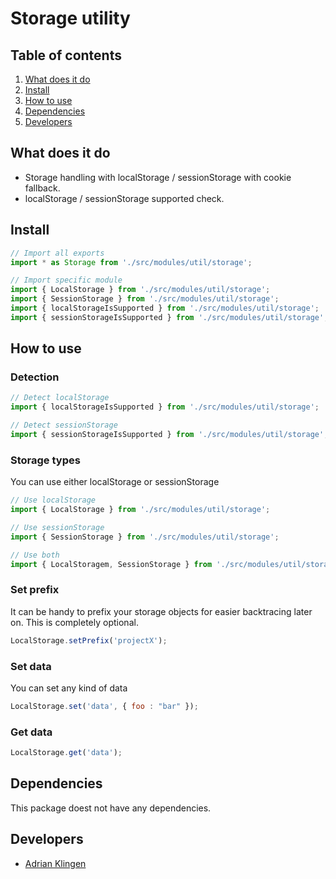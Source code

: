 # Storage utility

## Table of contents
1. [What does it do](#markdown-header-what-does-it-do)
2. [Install](#markdown-header-install)
3. [How to use](#markdown-header-how-to-use)
4. [Dependencies](#markdown-header-dependencies)
5. [Developers](#markdown-header-developers)


## What does it do
* Storage handling with localStorage / sessionStorage with cookie fallback.
* localStorage / sessionStorage supported check.

## Install
```javascript
// Import all exports
import * as Storage from './src/modules/util/storage';

// Import specific module
import { LocalStorage } from './src/modules/util/storage';
import { SessionStorage } from './src/modules/util/storage';
import { localStorageIsSupported } from './src/modules/util/storage';
import { sessionStorageIsSupported } from './src/modules/util/storage';
```

## How to use

### Detection
```javascript
// Detect localStorage
import { localStorageIsSupported } from './src/modules/util/storage';

// Detect sessionStorage
import { sessionStorageIsSupported } from './src/modules/util/storage';
```

### Storage types
You can use either localStorage or sessionStorage
```javascript
// Use localStorage
import { LocalStorage } from './src/modules/util/storage';

// Use sessionStorage
import { SessionStorage } from './src/modules/util/storage';

// Use both
import { LocalStoragem, SessionStorage } from './src/modules/util/storage';
```

### Set prefix
It can be handy to prefix your storage objects for easier backtracing later on. This is completely optional.
```javascript
LocalStorage.setPrefix('projectX');
```

### Set data
You can set any kind of data
```javascript
LocalStorage.set('data', { foo : "bar" });
```

### Get data
```javascript
LocalStorage.get('data');
```

## Dependencies
This package doest not have any dependencies.

## Developers
* [Adrian Klingen](mailto:adrian@tamtam.nl)